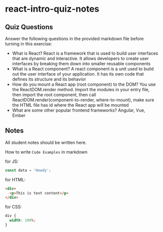 # react-intro-quiz-notes

## Quiz Questions

Answer the following questions in the provided markdown file before turning in this exercise:

- What is React?
  React is a framework that is used to build user interfaces that are dynamic and interactive. It allows developers to create user interfaces by breaking them down into smaller reusable components
- What is a React component?
  A react component is a unit used to build out the user interface of your application. It has its own code that defines its structure and its behavior
- How do you mount a React app (root component) to the DOM?
  You use the ReactDOM.render method. Import the modules in your entry file, then import the root component, then call ReactDOM.render(component-to-render, where-to-mount), make sure the HTML file has id where the React app will be mounted
- What are some other popular frontend frameworks?
  Angular, Vue, Ember

## Notes

All student notes should be written here.

How to write `Code Examples` in markdown

for JS:

```javascript
const data = 'Howdy';
```

for HTML:

```html
<div>
  <p>This is text content</p>
</div>
```

for CSS:

```css
div {
  width: 100%;
}
```
